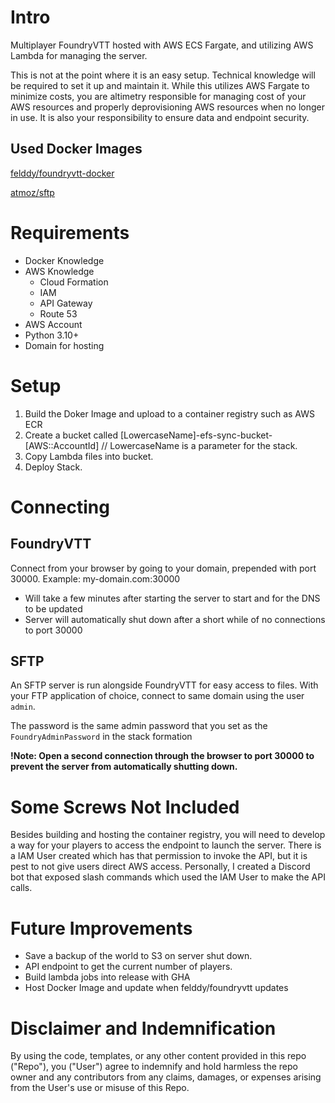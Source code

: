 # Intro
Multiplayer FoundryVTT hosted with AWS ECS Fargate, and utilizing AWS Lambda for managing the server. 

This is not at the point where it is an easy setup. Technical knowledge will be required to set it up and maintain it. While this utilizes AWS Fargate to minimize costs, you are altimetry responsible for managing cost of your AWS resources and properly deprovisioning AWS resources when no longer in use. It is also your responsibility to ensure data and endpoint security.

## Used Docker Images
[felddy/foundryvtt-docker](https://github.com/felddy/foundryvtt-docker)

[atmoz/sftp](https://github.com/atmoz/sftp)


# Requirements
- Docker Knowledge
- AWS Knowledge
  - Cloud Formation
  - IAM
  - API Gateway
  - Route 53
- AWS Account
- Python 3.10+
- Domain for hosting

# Setup
1. Build the Doker Image and upload to a container registry such as AWS ECR
2. Create a bucket called [LowercaseName]-efs-sync-bucket-[AWS::AccountId] // LowercaseName is a parameter for the stack.
3. Copy Lambda files into bucket.
4. Deploy Stack.

# Connecting
## FoundryVTT
Connect from your browser by going to your domain, prepended with port 30000. Example: my-domain.com:30000
- Will take a few minutes after starting the server to start and for the DNS to be updated
- Server will automatically shut down after a short while of no connections to port 30000

## SFTP
An SFTP server is run alongside FoundryVTT for easy access to files. With your FTP application of choice, connect to same domain using the user `admin`.

The password is the same admin password that you set as the `FoundryAdminPassword` in the stack formation

**!Note: Open a second connection through the browser to port 30000 to prevent the server from automatically shutting down.**

# Some Screws Not Included
Besides building and hosting the container registry, you will need to develop a way for your players to access the endpoint to launch the server. There is a IAM User created which has that permission to invoke the API, but it is pest to not give users direct AWS access. Personally, I created a Discord bot that exposed slash commands which used the IAM User to make the API calls.

# Future Improvements
- Save a backup of the world to S3 on server shut down.
- API endpoint to get the current number of players.
- Build lambda jobs into release with GHA
- Host Docker Image and update when felddy/foundryvtt updates

# Disclaimer and Indemnification
By using the code, templates, or any other content provided in this repo ("Repo"), you ("User") agree to indemnify and hold harmless the repo owner and any contributors from any claims, damages, or expenses arising from the User's use or misuse of this Repo.

